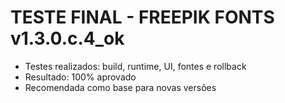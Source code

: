 # TESTE FINAL - FREEPIK FONTS v1.3.0.c.4_ok

- Testes realizados: build, runtime, UI, fontes e rollback
- Resultado: 100% aprovado
- Recomendada como base para novas versões
